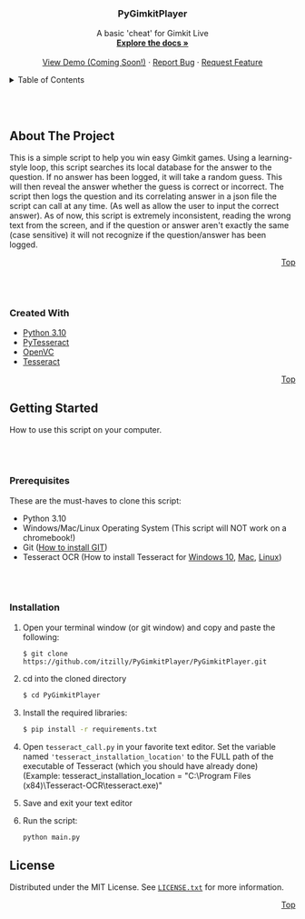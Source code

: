 <div id="top"></div
[![Issues][issues-shield]][issues-url]
[![MIT License][license-shield]][license-url]


<br />
<!--
<div align="center">
  <a href="https://github.com/itzilly/pygimkitplayer">
    <img src="https://github.com/itzilly/PyGimkitPlayer/icon.png" alt="Logo" width="120" height="120">
  </a>
-->
<h3 align="center">PyGimkitPlayer</h3>

  <p align="center">
    A basic 'cheat' for Gimkit Live
    <br />
    <a href="https://github.com/itzilly/pygimkitplayer"><strong>Explore the docs »</strong></a>
    <br />
    <br />
    <a href="https://github.com/itzilly/pygimkitplayer">View Demo (Coming Soon!)</a>
    ·
    <a href="https://github.com/itzilly/pygimkitplayer/issues">Report Bug</a>
    ·
    <a href="https://github.com/itzilly/pygimkitplayer/issues">Request Feature</a>
  </p>
</div>


<details>
  <summary>Table of Contents</summary>
  <ol>
    <li>
      <a href="#about-the-project">About The Project</a>
      <ul>
        <li><a href="#created-with">Created With</a></li>
      </ul>
    </li>
    <li>
      <a href="#getting-started">Getting Started</a>
      <ul>
        <li><a href="#prerequisites">Prerequisites</a></li>
        <li><a href="#installation">Installation</a></li>
        <!-- <li><a href="#Build">Build</a></li> -->
      </ul>
    </li>
    <li><a href="#license">License</a></li>
  </ol>
</details>

<br></br>
## About The Project

This is a simple script to help you win easy Gimkit games. Using a learning-style loop, this script searches its local database for the answer to the question. If no answer has been logged, it will take a random guess. This will then reveal the answer whether the guess is correct or incorrect. The script then logs the question and its correlating answer in a json file the script can call at any time. (As well as allow the user to input the correct answer). As of now, this script is extremely inconsistent, reading the wrong text from the screen, and if the question or answer aren't exactly the same (case sensitive) it will not recognize if the question/answer has been logged.   

<p align="right"><a href="#top">Top</a></p>



<br></br>
### Created With

* [Python 3.10](https://www.python.org/downloads/release/python-3100)
* [PyTesseract](https://github.com/madmaze/pytesseract)
* [OpenVC](https://github.com/opencv/opencv-python)
* [Tesseract](https://tesseract-ocr.github.io)

<p align="right"><a href="#top">Top</a></p>


## Getting Started

How to use this script on your computer.

<br></br>
### Prerequisites

These are the must-haves to clone this script:
* Python 3.10
* Windows/Mac/Linux Operating System (This script will NOT work on a chromebook!)
* Git (<a href="https://git-scm.com/book/en/v2/Getting-Started-Installing-Git">How to install GIT</a>)
* Tesseract OCR (How to install Tesseract for <a href="https://github.com/UB-Mannheim/tesseract/wiki">Windows 10</a>, <a href="https://www.oreilly.com/library/view/building-computer-vision/9781838644673/95de5b35-436b-4668-8ca2-44970a6e2924.xhtml">Mac</a>, <a href="https://linuxhint.com/install-tesseract-ocr-linux/">Linux</a>)

<br></br>
### Installation
1. Open your terminal window (or git window) and copy and paste the following:
    ```git
    $ git clone https://github.com/itzilly/PyGimkitPlayer/PyGimkitPlayer.git
    ```
2. cd into the cloned directory
    ```sh
    $ cd PyGimkitPlayer
    ```
3. Install the required libraries:
    ```sh
    $ pip install -r requirements.txt
    ```
4. Open `tesseract_call.py` in your favorite text editor. Set the variable named ``'tesseract_installation_location'`` to the FULL path of the executable of Tesseract (which you should have already done)
(Example: tesseract_installation_location = "C:\\Program Files (x84)\\Tesseract-OCR\\tesseract.exe)"

5. Save and exit your text editor
6. Run the script:
    ```sh
    python main.py
    ```

<!--
<br></br>
### Installation
(This is if you want to run the program, not edit it!)

1. Download the zip file from the <a href=https://github.com/itzilly/PyGimkitPlayer/releases>releases</a> page
2. Extract the contents to a folder of your choice
3. Run `install.exe` if on windows. If you're on Mac or Linux, you need to clone the repo Follow the steps in <a href="#Build">Build</a>
4. Enjoy!
<p align="right"><a href="#top">Top</a></p>

<!--
<br></br>
### Build
1. Open your terminal window and copy and paste
    ```git
    $ git clone https://github.com/itzilly/PyGimkitPlayer/PyGimkitPlayer.git
    ```
2. cd into the cloned directory
    ```sh
    $ cd PyGimkitPlayer
    ```
3. Install the required libraries:
    ```sh
    $ pip install -r requirements.txt
    ```
4. Download and install `tesseract` (<a href="https://www.oreilly.com/library/view/building-computer-vision/9781838644673/95de5b35-436b-4668-8ca2-44970a6e2924.xhtml")>Mac</a>, <a href="https://linuxhint.com/install-tesseract-ocr-linux/">Linux</a)
5. Open your

<br></br>
<br></br>
-->
## License

Distributed under the MIT License. See <a href="https://github.com/itzilly/PyGimkitPlayer/LICENSE.txt">`LICENSE.txt`</a> for more information.

<p align="right"><a href="#top">Top</a></p>


[issues-shield]: https://img.shields.io/github/issues/itzilly/PyGimkitPlayer.svg?style=for-the-badge
[issues-url]: https://github.com/itzilly/PyGimkitPlayer/issues
[releases-url]: https://github.com/itzilly/PyGimkitPlayer/releases
[license-shield]: https://img.shields.io/github/license/itzilly/repo_name.svg?style=for-the-badge
[license-url]: https://github.com/itzilly/PyGimkitPlayer/LICENSE.txt
